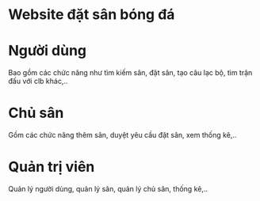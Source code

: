 # Website đặt sân bóng đá
# Người dùng
Bao gồm các chức năng như tìm kiếm sân, đặt sân, tạo câu lạc bộ, tìm trận đấu với clb khác,..
# Chủ sân
Gồm các chức năng thêm sân, duyệt yêu cầu đặt sân, xem thống kê,..
# Quản trị viên
Quản lý người dùng, quản lý sân, quản lý chủ sân, thống kê,..
